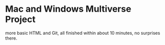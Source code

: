# Mac and Windows Multiverse Project
more basic HTML and Git, all finished within about 10 minutes, no surprises there.